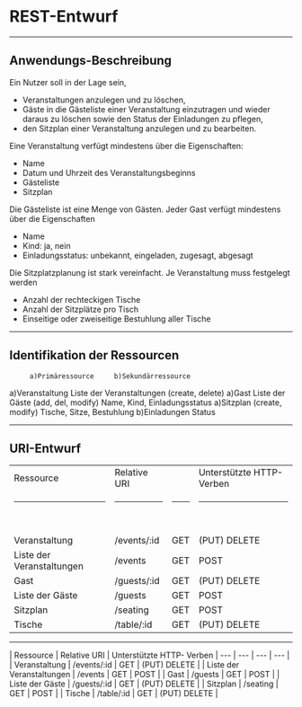 # REST-Entwurf
---
## Anwendungs-Beschreibung

Ein Nutzer soll in der Lage sein,
*  Veranstaltungen anzulegen und zu löschen,
*  Gäste in die Gästeliste einer Veranstaltung einzutragen und wieder daraus zu löschen sowie den Status der Einladungen zu pflegen,
*  den Sitzplan einer Veranstaltung anzulegen und zu bearbeiten.

Eine Veranstaltung verfügt mindestens über die Eigenschaften:
*  Name
*  Datum und Uhrzeit des Veranstaltungsbeginns
*  Gästeliste
*  Sitzplan

Die Gästeliste ist eine Menge von Gästen. Jeder Gast verfügt mindestens über die Eigenschaften
*  Name
*  Kind: ja, nein
*  Einladungsstatus: unbekannt, eingeladen, zugesagt, abgesagt

Die Sitzplatzplanung ist stark vereinfacht. Je Veranstaltung muss festgelegt werden
*  Anzahl der rechteckigen Tische
*  Anzahl der Sitzplätze pro Tisch
*  Einseitige oder zweiseitige Bestuhlung aller Tische

---

## Identifikation der Ressourcen
         a)Primäressource     b)Sekundärressource

a)Veranstaltung
	Liste der Veranstaltungen (create, delete)
a)Gast
	Liste der Gäste (add, del, modify)
		Name, Kind, Einladungsstatus
a)Sitzplan (create, modify)
	Tische, Sitze, Bestuhlung
b)Einladungen
	Status


---

## URI-Entwurf

<table>
    <tbody>
        <tr>
            <td>
                Ressource
            </td>
            <td>
                Relative URI
            </td>
            <td>
                &nbsp;
            </td>
            <td>
                Unterstützte HTTP- Verben
            </td>
        </tr>
        <tr>
            <td>
                <hr>
                <p>
                    &nbsp;
                </p>
            </td>
            <td>
                <hr>
                <p>
                    &nbsp;
                </p>
            </td>
            <td>
                <hr>
                <p>
                    &nbsp;
                </p>
            </td>
            <td>
                <hr>
                <p>
                    &nbsp;
                </p>
            </td>
        </tr>
        <tr>
            <td>
                Veranstaltung
            </td>
            <td>
                /events/:id
            </td>
            <td>
                GET
            </td>
            <td>
                (PUT) DELETE
            </td>
        </tr>
        <tr>
            <td>
                Liste der Veranstaltungen
            </td>
            <td>
                /events
            </td>
            <td>
                GET
            </td>
            <td>
                POST
            </td>
        </tr>
        <tr>
            <td>
                Gast
            </td>
            <td>
                /guests/:id
            </td>
            <td>
                GET
            </td>
            <td>
                (PUT) DELETE
            </td>
        </tr>
        <tr>
            <td>
                Liste der Gäste
            </td>
            <td>
                /guests
            </td>
            <td>
                GET
            </td>
            <td>
                POST
            </td>
        </tr>
        <tr>
            <td>
                Sitzplan
            </td>
            <td>
                /seating
            </td>
            <td>
                GET
            </td>
            <td>
                POST
            </td>
        </tr>
        <tr>
            <td>
                Tische
            </td>
            <td>
                /table/:id
            </td>
            <td>
                GET
            </td>
            <td>
                (PUT) DELETE
            </td>
        </tr>
    </tbody>
</table>

---

| Ressource | Relative URI | Unterstützte HTTP- Verben
| --- | --- | --- | --- |
| Veranstaltung | /events/:id | GET | (PUT) DELETE |
| Liste der Veranstaltungen | /events | GET | POST |
| Gast | /guests | GET | POST |
| Liste der Gäste | /guests/:id | GET | (PUT) DELETE |
| Sitzplan | /seating | GET | POST |
| Tische | /table/:id | GET | (PUT) DELETE |

